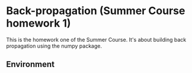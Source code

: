 # Back-propagation (Summer Course homework 1)
This is the homework one of the Summer Course. 
It's about building back propagation using the numpy package.

## Environment
